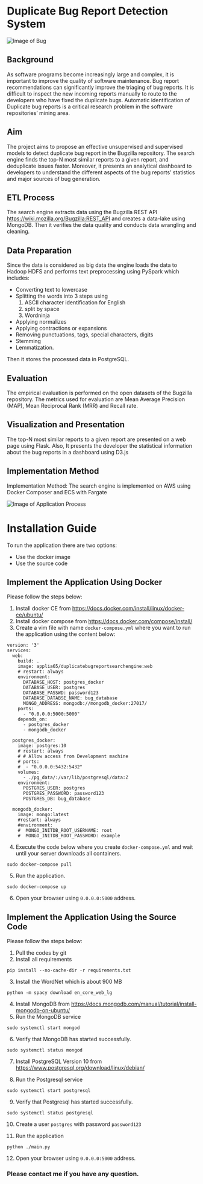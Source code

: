 # Duplicate Bug Report Detection System

![Image of Bug](/image/BR1.png)

## Background
As software programs become increasingly large and complex, it is important to improve the quality of software maintenance. Bug report recommendations can significantly improve the triaging of bug reports. It is difficult to inspect the new incoming reports manually to route to the developers who have fixed the duplicate bugs. Automatic identification of Duplicate bug reports is a critical research problem in the software repositories’ mining area.

## Aim
The project aims to propose an effective unsupervised and supervised models to detect duplicate bug report in the Bugzilla repository. The search engine finds the top-N most similar reports to a given report, and deduplicate issues faster. Moreover, it presents an analytical dashboard to developers to understand the different aspects of the bug reports’ statistics and major sources of bug generation.

## ETL Process
The search engine extracts data using the Bugzilla REST API https://wiki.mozilla.org/Bugzilla:REST_API and creates a data-lake using MongoDB. Then it verifies the data quality and conducts data wrangling and cleaning. 

## Data Preparation
Since the data is considered as big data the engine loads the data to Hadoop HDFS and performs text preprocessing using PySpark which includes: 
- Converting text to lowercase
- Splitting the words into 3 steps using 
  1. ASCII character identification for English 
  2. split by space  
  3. Wordninja
- Applying normalizes
- Applying contractions or expansions
- Removing punctuations, tags, special characters, digits
- Stemming
- Lemmatization. 

Then it stores the processed data in PostgreSQL. 

## Evaluation
The empirical evaluation is performed on the open datasets of the Bugzilla repository. The metrics used for evaluation are Mean Average Precision (MAP), Mean Reciprocal Rank (MRR) and Recall rate. 

## Visualization and Presentation
The top-N most similar reports to a given report are presented on a web page using Flask. Also, It presents the developer the statistical information about the bug reports in a dashboard using D3.js

## Implementation Method
Implementation Method: The search engine is implemented on AWS using Docker Composer and ECS with Fargate

![Image of Application Process](/image/ApplicationStructure.jpg)

# Installation Guide

To run the application there are two options:
- Use the docker image
- Use the source code 

## Implement the Application Using Docker

Please follow the steps below:

1. Install docker CE from https://docs.docker.com/install/linux/docker-ce/ubuntu/
2. Install docker compose from https://docs.docker.com/compose/install/
3. Create a vim file with name `docker-compose.yml` where you want to run the application using the content below:

```
version: '3'
services:
  web:
    build: .
    image: applia65/duplicatebugreportsearchengine:web
    # restart: always
    environment:
      DATABASE_HOST: postgres_docker
      DATABASE_USER: postgres
      DATABASE_PASSWD: password123
      DATABASE_DATABSE_NAME: bug_database
      MONGO_ADDRESS: mongodb://mongodb_docker:27017/
    ports:
      - "0.0.0.0:5000:5000"
    depends_on:
      - postgres_docker
      - mongodb_docker

  postgres_docker:
    image: postgres:10
    # restart: always
    # # Allow access from Development machine
    # ports:
    #  - "0.0.0.0:5432:5432"
    volumes:
      - ./pg_data/:/var/lib/postgresql/data:Z
    environment:
      POSTGRES_USER: postgres
      POSTGRES_PASSWORD: password123
      POSTGRES_DB: bug_database

  mongodb_docker:
    image: mongo:latest
    #restart: always
    #environment:
    #  MONGO_INITDB_ROOT_USERNAME: root
    #  MONGO_INITDB_ROOT_PASSWORD: example
```

4. Execute the code below where you create `docker-compose.yml` and wait until your server downloads all containers.

```
sudo docker-compose pull
```

5. Run the application.

```
sudo docker-compose up
```

6. Open your browser using `0.0.0.0:5000` address.

## Implement the Application Using the Source Code

Please follow the steps below:

1. Pull the codes by git
2. Install all requirements 

```
pip install --no-cache-dir -r requirements.txt
```

3. Install the WordNet which is about 900 MB

```
python -m spacy download en_core_web_lg
```

4. Install MongoDB from https://docs.mongodb.com/manual/tutorial/install-mongodb-on-ubuntu/
5. Run the MongoDB service

```
sudo systemctl start mongod
```

6. Verify that MongoDB has started successfully.

```
sudo systemctl status mongod
```

7. Install PostgreSQL Version 10 from https://www.postgresql.org/download/linux/debian/

8. Run the Postgresql service

```
sudo systemctl start postgresql
```

9. Verify that Postgresql has started successfully.

```
sudo systemctl status postgresql
```

10. Create a user `postgres` with password `password123`

11. Run the application 

```
python ./main.py
```

12. Open your browser using `0.0.0.0:5000` address.

### Please contact me if you have any question.
